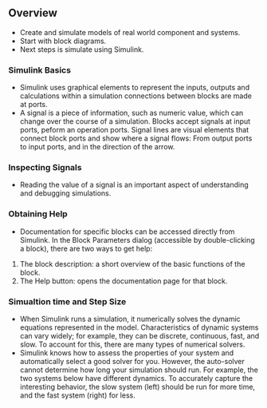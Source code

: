 ## Overview

- Create and simulate models of real world component and systems. 
- Start with block diagrams.
- Next steps is simulate using Simulink. 

### Simulink Basics 

- Simulink uses graphical elements to represent the inputs, outputs and calculations within a simulation connections between blocks are made at ports.
- A signal is a piece of information, such as numeric value, which can change over the course of a simulation. Blocks accept signals at input ports, peform an operation ports. Signal lines are visual elements that connect block ports and show where a signal flows: From output ports to input ports, and in the direction of the arrow. 

### Inspecting Signals 

- Reading the value of a signal is an important aspect of understanding and debugging simulations. 

### Obtaining Help

- Documentation for specific blocks can be accessed directly from Simulink. In the Block Parameters dialog (accessible by double-clicking a block), there are two ways to get help:
 
1. The block description: a short overview of the basic functions of the block.
2. The Help button: opens the documentation page for that block.

### Simualtion time and Step Size

- When Simulink runs a simulation, it numerically solves the dynamic equations represented in the model. Characteristics of dynamic systems can vary widely; for example, they can be discrete, continuous, fast, and slow. To account for this, there are many types of numerical solvers.
- Simulink knows how to assess the properties of your system and automatically select a good solver for you. However, the auto-solver cannot determine how long your simulation should run. For example, the two systems below have different dynamics. To accurately capture the interesting behavior, the slow system (left) should be run for more time, and the fast system (right) for less.
 
